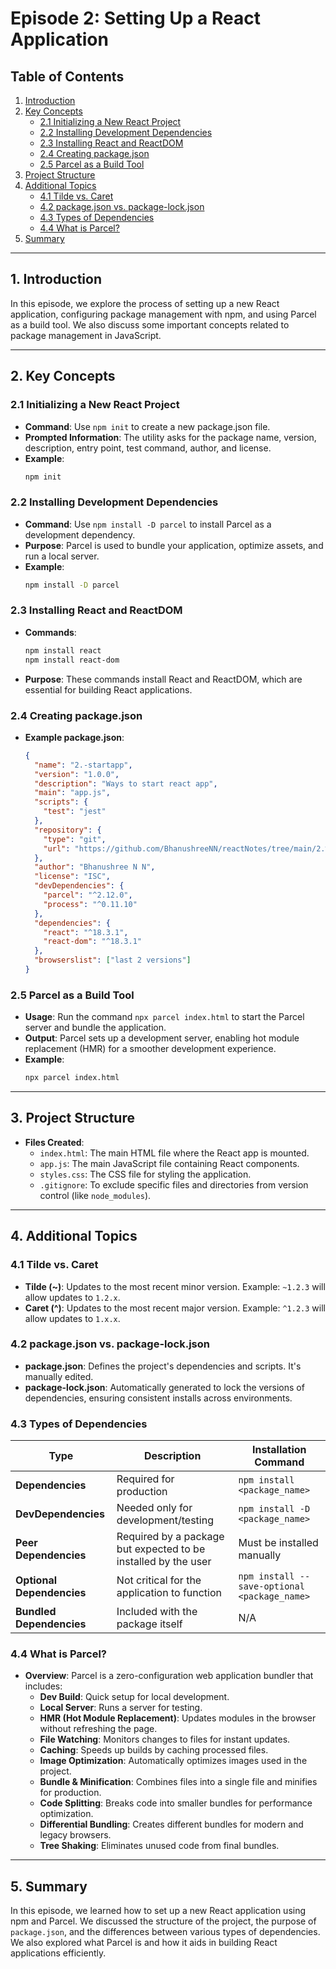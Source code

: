 # Episode 2: Setting Up a React Application

## **Table of Contents**

1. [Introduction](#1-introduction)
2. [Key Concepts](#2-key-concepts)
   - [2.1 Initializing a New React Project](#21-initializing-a-new-react-project)
   - [2.2 Installing Development Dependencies](#22-installing-development-dependencies)
   - [2.3 Installing React and ReactDOM](#23-installing-react-and-reactdom)
   - [2.4 Creating package.json](#24-creating-packagejson)
   - [2.5 Parcel as a Build Tool](#25-parcel-as-a-build-tool)
3. [Project Structure](#3-project-structure)
4. [Additional Topics](#4-additional-topics)
   - [4.1 Tilde vs. Caret](#41-tilde-vs-caret)
   - [4.2 package.json vs. package-lock.json](#42-packagejson-vs-package-lockjson)
   - [4.3 Types of Dependencies](#43-types-of-dependencies)
   - [4.4 What is Parcel?](#44-what-is-parcel)
5. [Summary](#5-summary)

---

## 1. **Introduction**
In this episode, we explore the process of setting up a new React application, configuring package management with npm, and using Parcel as a build tool. We also discuss some important concepts related to package management in JavaScript.

---

## 2. **Key Concepts**

### 2.1 **Initializing a New React Project**
- **Command**: Use `npm init` to create a new package.json file.
- **Prompted Information**: The utility asks for the package name, version, description, entry point, test command, author, and license.
- **Example**:
    ```bash
    npm init
    ```

### 2.2 **Installing Development Dependencies**
- **Command**: Use `npm install -D parcel` to install Parcel as a development dependency.
- **Purpose**: Parcel is used to bundle your application, optimize assets, and run a local server.
- **Example**:
    ```bash
    npm install -D parcel
    ```

### 2.3 **Installing React and ReactDOM**
- **Commands**: 
    ```bash
    npm install react
    npm install react-dom
    ```
- **Purpose**: These commands install React and ReactDOM, which are essential for building React applications.

### 2.4 **Creating package.json**
- **Example package.json**:
    ```json
    {
      "name": "2.-startapp",
      "version": "1.0.0",
      "description": "Ways to start react app",
      "main": "app.js",
      "scripts": {
        "test": "jest"
      },
      "repository": {
        "type": "git",
        "url": "https://github.com/BhanushreeNN/reactNotes/tree/main/2.%20StartApp"
      },
      "author": "Bhanushree N N",
      "license": "ISC",
      "devDependencies": {
        "parcel": "^2.12.0",
        "process": "^0.11.10"
      },
      "dependencies": {
        "react": "^18.3.1",
        "react-dom": "^18.3.1"
      },
      "browserslist": ["last 2 versions"]
    }
    ```

### 2.5 **Parcel as a Build Tool**
- **Usage**: Run the command `npx parcel index.html` to start the Parcel server and bundle the application.
- **Output**: Parcel sets up a development server, enabling hot module replacement (HMR) for a smoother development experience.
- **Example**:
    ```bash
    npx parcel index.html
    ```

---

## 3. **Project Structure**
- **Files Created**:
  - `index.html`: The main HTML file where the React app is mounted.
  - `app.js`: The main JavaScript file containing React components.
  - `styles.css`: The CSS file for styling the application.
  - `.gitignore`: To exclude specific files and directories from version control (like `node_modules`).

---

## 4. **Additional Topics**

### 4.1 **Tilde vs. Caret**
- **Tilde (~)**: Updates to the most recent minor version. Example: `~1.2.3` will allow updates to `1.2.x`.
- **Caret (^)**: Updates to the most recent major version. Example: `^1.2.3` will allow updates to `1.x.x`.

### 4.2 **package.json vs. package-lock.json**
- **package.json**: Defines the project's dependencies and scripts. It's manually edited.
- **package-lock.json**: Automatically generated to lock the versions of dependencies, ensuring consistent installs across environments.

### 4.3 **Types of Dependencies**
| Type               | Description                                                | Installation Command          |
|--------------------|------------------------------------------------------------|-------------------------------|
| **Dependencies**    | Required for production                                    | `npm install <package_name>`  |
| **DevDependencies** | Needed only for development/testing                        | `npm install -D <package_name>`|
| **Peer Dependencies** | Required by a package but expected to be installed by the user | Must be installed manually     |
| **Optional Dependencies** | Not critical for the application to function           | `npm install --save-optional <package_name>` |
| **Bundled Dependencies** | Included with the package itself                       | N/A                           |



### 4.4 **What is Parcel?**
- **Overview**: Parcel is a zero-configuration web application bundler that includes:
  - **Dev Build**: Quick setup for local development.
  - **Local Server**: Runs a server for testing.
  - **HMR (Hot Module Replacement)**: Updates modules in the browser without refreshing the page.
  - **File Watching**: Monitors changes to files for instant updates.
  - **Caching**: Speeds up builds by caching processed files.
  - **Image Optimization**: Automatically optimizes images used in the project.
  - **Bundle & Minification**: Combines files into a single file and minifies for production.
  - **Code Splitting**: Breaks code into smaller bundles for performance optimization.
  - **Differential Bundling**: Creates different bundles for modern and legacy browsers.
  - **Tree Shaking**: Eliminates unused code from final bundles.

---

## 5. **Summary**
In this episode, we learned how to set up a new React application using npm and Parcel. We discussed the structure of the project, the purpose of `package.json`, and the differences between various types of dependencies. We also explored what Parcel is and how it aids in building React applications efficiently.
